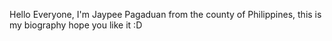Hello Everyone, I'm Jaypee Pagaduan from the county of Philippines, this is my biography hope you like it :D